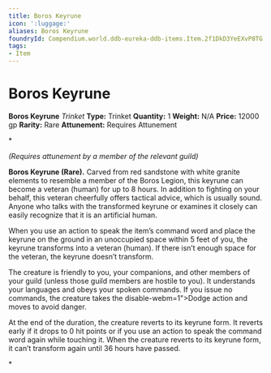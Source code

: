 ```yaml
---
title: Boros Keyrune
icon: ':luggage:'
aliases: Boros Keyrune
foundryId: Compendium.world.ddb-eureka-ddb-items.Item.2f1DkD3YeEXvP8TG
tags:
- Item
---
```


# Boros Keyrune

**Boros Keyrune**
_Trinket_
**Type:** Trinket
**Quantity:** 1
**Weight:** N/A
**Price:** 12000 gp
**Rarity:** Rare
**Attunement:** Requires Attunement

*<div class="item-attunement"><i>(Requires attunement by a member of the relevant guild)</i><p class="Core-Styles_Core-Body">**Boros Keyrune (Rare).** Carved from red sandstone with white granite elements to resemble a member of the Boros Legion, this keyrune can become a veteran (human) for up to 8 hours. In addition to fighting on your behalf, this veteran cheerfully offers tactical advice, which is usually sound. Anyone who talks with the transformed keyrune or examines it closely can easily recognize that it is an artificial human.</p>
<p class="Core-Styles_Core-Body">When you use an action to speak the item’s command word and place the keyrune on the ground in an unoccupied space within 5 feet of you, the keyrune transforms into a veteran (human). If there isn’t enough space for the veteran, the keyrune doesn’t transform. </p>
<p class="Core-Styles_Core-Body">The creature is friendly to you, your companions, and other members of your guild (unless those guild members are hostile to you). It understands your languages and obeys your spoken commands. If you issue no commands, the creature takes the disable-webm=1">Dodge action and moves to avoid danger.</p>
<p class="Core-Styles_Core-Body">At the end of the duration, the creature reverts to its keyrune form. It reverts early if it drops to 0 hit points or if you use an action to speak the command word again while touching it. When the creature reverts to its keyrune form, it can’t transform again until 36 hours have passed.</p>*